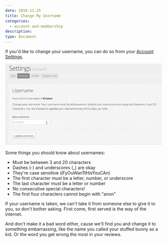 ```yaml
---
date: 2018-11-25
title: Change My Username
categories:
  - account-and-membership
description:
type: Document
---
```


If you'd like to change your username, you can do so from your [Account Settings](https://www.wanikani.com/settings/account).

![Change Name](/images/change-name.gif)

Some things you should know about usernames:

* Must be between 3 and 20 characters
* Dashes (-) and underscores (_) are okay
* They're case sensitive (iFyOuWanTtHisYouCAn)
* The first character must be a letter, number, or underscore
* The last character must be a letter or number
* No consecutive special characters!
* The first four characters cannot begin with "anon"

If your username is taken, we can't take it from someone else to give it to you, so don't bother asking. First come, first served is the way of the internet.

And don't make it a bad word either, cause we'll find you and change it to something embarrassing, like the name you called your stuffed bunny as a kid. Or the word you get wrong the most in your reviews.
